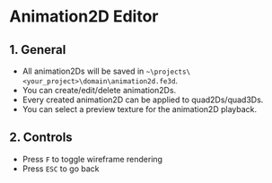 # Animation2D Editor

## 1. General

- All animation2Ds will be saved in `~\projects\<your_project>\domain\animation2d.fe3d`.
- You can create/edit/delete animation2Ds.
- Every created animation2D can be applied to quad2Ds/quad3Ds.
- You can select a preview texture for the animation2D playback.

## 2. Controls

- Press `F` to toggle wireframe rendering
- Press `ESC` to go back

